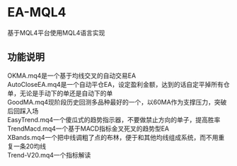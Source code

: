 # EA-MQL4
基于MQL4平台使用MQL4语言实现

## 功能说明
OKMA.mq4是一个基于均线交叉的自动交易EA<br/>
AutoCloseEA.mq4是一个自动平仓EA，设定盈利金额，达到的话自定平掉所有仓单，无论是手动下的单还是自动下的单<br/>
GoodMA.mq4现阶段历史回测多品种最好的一个，以60MA作为支撑压力，突破后回踩入场<br/>
EasyTrend.mq4一个傻瓜式的趋势指示器，不要做禁止方向的单子，提高胜率<br/>
TrendMacd.mq4一个基于MACD指标金叉死叉的趋势型EA<br/>
XBands.mq4一个把中线调粗了点的布林，便于和其他均线组成系统，而不用重复一条20均线<br/>
Trend-V20.mq4一个指标解读
